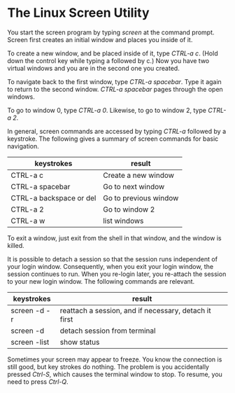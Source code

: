 # The Linux Screen Utility

You start the screen program by typing _screen_ at the command prompt. 
Screen first creates an initial window and places you inside of it.

To create a new window, and be placed inside of it, type _CTRL-a c_. 
(Hold down the control key while typing a followed by c.) 
Now you have two virtual windows and you are in the second one you created.

To navigate back to the first window, type _CTRL-a spacebar_. 
Type it again to return to the second window. 
_CTRL-a spacebar_ pages through the open windows.

To go to window 0, type _CTRL-a 0_. 
Likewise, to go to window 2, type _CTRL-a 2_.

In general, screen commands are accessed by typing _CTRL-a_ followed by a keystroke. 
The following gives a summary of screen commands for basic navigation.

| keystrokes              | result                |
|-------------------------|-----------------------|
| CTRL-a c                | Create a new window   |
| CTRL-a spacebar         | Go to next window     |
| CTRL-a backspace or del | Go to previous window |
| CTRL-a 2                | Go to window 2        |
| CTRL-a w                | list windows          |

To exit a window, just exit from the shell in that window, and the window is killed.

It is possible to detach a session so that
the session runs independent of your login window.
Consequently, when you exit your login window, the session continues to run. 
When you re-login later, you re-attach the session to your new login window. 
The following commands are relevant.

| keystrokes    | result                                                |
| ------------- | ----------------------------------------------------- |
| screen -d -r 	| reattach a session, and if necessary, detach it first |
| screen -d 	| detach session from terminal                          |
| screen -list 	| show status                                           |

Sometimes your screen may appear to freeze. 
You know the connection is still good, but key strokes do nothing. 
The problem is you accidentally pressed _Ctrl-S_, 
which causes the terminal window to stop. 
To resume, you need to press _Ctrl-Q_.

